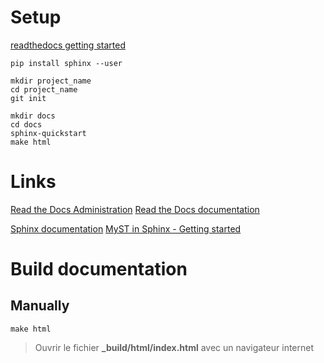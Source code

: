 # Setup

[readthedocs getting started](https://docs.readthedocs.io/en/stable/intro/getting-started-with-sphinx.html)

	pip install sphinx --user
	
	mkdir project_name
	cd project_name
	git init
	
	mkdir docs
	cd docs
	sphinx-quickstart
	make html

# Links

[Read the Docs Administration](https://readthedocs.org/)
[Read the Docs documentation](https://docs.readthedocs.io/en/stable/index.html)

[Sphinx documentation](https://www.sphinx-doc.org/en/master/)
[MyST in Sphinx - Getting started](https://myst-parser.readthedocs.io/en/latest/sphinx/intro.html)

# Build documentation

## Manually

	make html
	
> Ouvrir le fichier **_build/html/index.html** avec un navigateur internet
